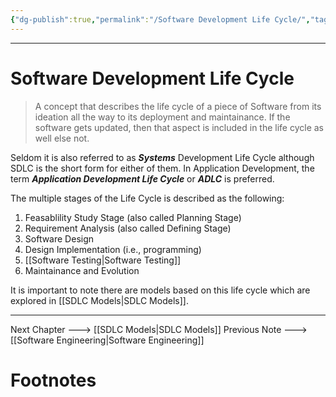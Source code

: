 ```yaml
---
{"dg-publish":true,"permalink":"/Software Development Life Cycle/","tags":["Academics","Software-Development"]}
---
```



---
# Software Development Life Cycle
> A concept that describes the life cycle of a piece of Software from its ideation all the way to its deployment and maintainance. If the software gets updated, then that aspect is included in the life cycle as well else not.

Seldom it is also referred to as ***Systems*** Development Life Cycle although SDLC is the short form for either of them. In Application Development, the term ***Application Development Life Cycle*** or ***ADLC*** is preferred.

The multiple stages of the Life Cycle is described as the following:
1. Feasablility Study Stage (also called Planning Stage)
2. Requirement Analysis (also called Defining Stage)
3. Software Design
4. Design Implementation (i.e., programming)
5. [[Software Testing\|Software Testing]]
6. Maintainance and Evolution

It is important to note there are models based on this life cycle which are explored in [[SDLC Models\|SDLC Models]].

---
Next Chapter ---> [[SDLC Models\|SDLC Models]]
Previous Note ---> [[Software Engineering\|Software Engineering]]
# Footnotes